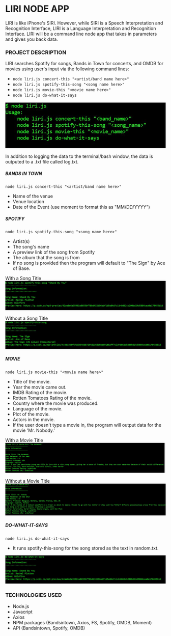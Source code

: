 # LIRI NODE APP
LIRI is like iPhone's SIRI. However, while SIRI is a Speech Interpretation and Recognition Interface, LIRI is a Language Interpretation and Recognition Interface. LIRI will be a command line node app that takes in parameters and gives you back data.

### PROJECT DESCRIPTION

LIRI searches Spotify for songs, Bands in Town for concerts, and OMDB for movies using user's input via the following command lines:
* `node liri.js concert-this "<artist/band name here>"`
* `node liri.js spotify-this-song "<song name here>"`
* `node liri.js movie-this "<movie name here>"`
* `node liri.js do-what-it-says`

![User Command Lines](userCommandLines.JPG)

In addition to logging the data to the terminal/bash window, the data is outputed to a .txt file called log.txt.


##### BANDS IN TOWN

`node liri.js concert-this "<artist/band name here>"`

* Name of the venue
* Venue location
* Date of the Event (use moment to format this as "MM/DD/YYYY")


##### SPOTIFY

`node liri.js spotify-this-song "<song name here>"`

* Artist(s)
* The song's name
* A preview link of the song from Spotify
* The album that the song is from
* If no song is provided then the program will default to "The Sign" by Ace of Base.

With a Song Title
![spotify-this-song](spotify-this-song.JPG)

Without a Song Title
![spotify-this-song2](spotify-this-song2.JPG)

##### MOVIE

`node liri.js movie-this "<movie name here>"`

* Title of the movie.
* Year the movie came out.
* IMDB Rating of the movie.
* Rotten Tomatoes Rating of the movie.
* Country where the movie was produced.
* Language of the movie.
* Plot of the movie.
* Actors in the movie.
* If the user doesn't type a movie in, the program will output data for the movie 'Mr. Nobody.'

With a Movie Title
![movie-this](movie-this.JPG)

Without a Movie Title
![movie-this2](movie-this2.JPG)

##### DO-WHAT-IT-SAYS

`node liri.js do-what-it-says`

* It runs spotify-this-song for the song stored as the text in random.txt.

![do-what-it-says](do-what-it-says.JPG)



### TECHNOLOGIES USED

* Node.js
* Javacript
* Axios
* NPM packages (Bandsintown, Axios, FS, Spotify, OMDB, Moment)
* API (Bandsintown, Spotify, OMDB)



